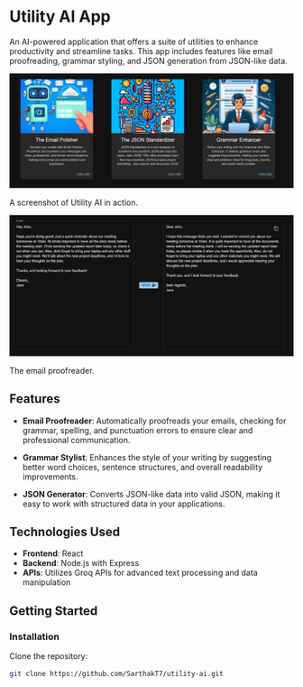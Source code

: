 # Utility AI App

An AI-powered application that offers a suite of utilities to enhance productivity and streamline tasks. This app includes features like email proofreading, grammar styling, and JSON generation from JSON-like data.

![Utility AI](./images/home.png)

A screenshot of Utility AI in action.

![Utility AI](./images/email-proofread.png)

The email proofreader.

## Features

- **Email Proofreader**: Automatically proofreads your emails, checking for grammar, spelling, and punctuation errors to ensure clear and professional communication.
  
- **Grammar Stylist**: Enhances the style of your writing by suggesting better word choices, sentence structures, and overall readability improvements.

- **JSON Generator**: Converts JSON-like data into valid JSON, making it easy to work with structured data in your applications.

## Technologies Used

- **Frontend**: React
- **Backend**: Node.js with Express
- **APIs**: Utilizes Groq APIs for advanced text processing and data manipulation

## Getting Started

### Installation

Clone the repository:
   ```bash
   git clone https://github.com/SarthakT7/utility-ai.git
